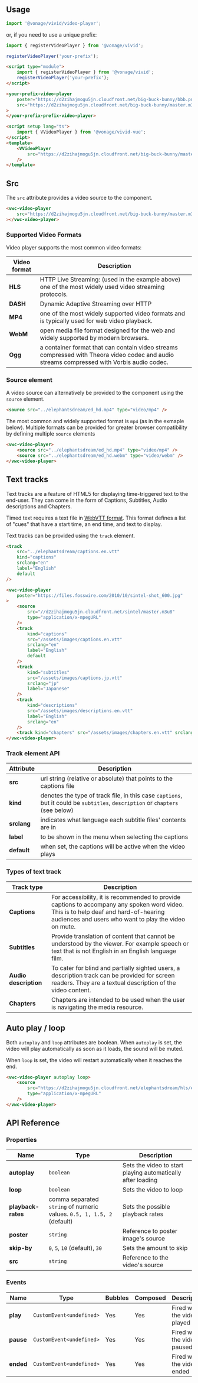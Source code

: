 ## Usage

<vwc-tabs gutters="none">
<vwc-tab label="Web component"></vwc-tab>
<vwc-tab-panel>

```js
import '@vonage/vivid/video-player';
```

or, if you need to use a unique prefix:

```js
import { registerVideoPlayer } from '@vonage/vivid';

registerVideoPlayer('your-prefix');
```

```html preview
<script type="module">
	import { registerVideoPlayer } from '@vonage/vivid';
	registerVideoPlayer('your-prefix');
</script>

<your-prefix-video-player
	poster="https://d2zihajmogu5jn.cloudfront.net/big-buck-bunny/bbb.png"
	src="https://d2zihajmogu5jn.cloudfront.net/big-buck-bunny/master.m3u8"
>
</your-prefix-prefix-video-player>
```

</vwc-tab-panel>
<vwc-tab label="Vue"></vwc-tab>
<vwc-tab-panel>

```html
<script setup lang="ts">
	import { VVideoPlayer } from '@vonage/vivid-vue';
</script>
<template>
	<VVideoPlayer
		src="https://d2zihajmogu5jn.cloudfront.net/big-buck-bunny/master.m3u8"
	/>
</template>
```

</vwc-tab-panel>
</vwc-tabs>

## Src

The `src` attribute provides a video source to the component.

```html preview
<vwc-video-player
	src="https://d2zihajmogu5jn.cloudfront.net/big-buck-bunny/master.m3u8"
></vwc-video-player>
```

### Supported Video Formats

Video player supports the most common video formats:

<div class="table-wrapper">

| Video format | Description                                                                                                                                |
| ------------ | ------------------------------------------------------------------------------------------------------------------------------------------ |
| **HLS**      | HTTP Live Streaming: (used in the example above) one of the most widely used video streaming protocols.                                    |
| **DASH**     | Dynamic Adaptive Streaming over HTTP                                                                                                       |
| **MP4**      | one of the most widely supported video formats and is typically used for web video playback.                                               |
| **WebM**     | open media file format designed for the web and widely supported by modern browsers.                                                       |
| **Ogg**      | a container format that can contain video streams compressed with Theora video codec and audio streams compressed with Vorbis audio codec. |

</div>

### Source element

A video source can alternatively be provided to the component using the `source` element.

```html
<source src="../elephantsdream/ed_hd.mp4" type="video/mp4" />
```

The most common and widely supported format is `mp4` (as in the exmaple below).
Multiple formats can be provided for greater browser compatibility by defining multiple `source` elements

```html
<vwc-video-player>
	<source src="../elephantsdream/ed_hd.mp4" type="video/mp4" />
	<source src="../elephantsdream/ed_hd.webm" type="video/webm" />
</vwc-video-player>
```

## Text tracks

Text tracks are a feature of HTML5 for displaying time-triggered text to the end-user. They can come in the form of Captions, Subtitles, Audio descriptions and Chapters.

Timed text requires a text file in [WebVTT format](https://developer.mozilla.org/en-US/docs/Web/API/WebVTT_API). This format defines a list of "cues" that have a start time, an end time, and text to display.

Text tracks can be provided using the `track` element.

```html
<track
	src="../elephantsdream/captions.en.vtt"
	kind="captions"
	srclang="en"
	label="English"
	default
/>
```

```html preview
<vwc-video-player
	poster="https://files.fosswire.com/2010/10/sintel-shot_600.jpg"
>
	<source
		src="//d2zihajmogu5jn.cloudfront.net/sintel/master.m3u8"
		type="application/x-mpegURL"
	/>
	<track
		kind="captions"
		src="/assets/images/captions.en.vtt"
		srclang="en"
		label="English"
		default
	/>
	<track
		kind="subtitles"
		src="/assets/images/captions.jp.vtt"
		srclang="jp"
		label="Japanese"
	/>
	<track
		kind="descriptions"
		src="/assets/images/descriptions.en.vtt"
		label="English"
		srclang="en"
	/>
	<track kind="chapters" src="/assets/images/chapters.en.vtt" srclang="en" />
</vwc-video-player>
```

### Track element API

<div class="table-wrapper">

| Attribute   | Description                                                                                                                   |
| ----------- | ----------------------------------------------------------------------------------------------------------------------------- |
| **src**     | url string (relative or absolute) that points to the captions file                                                            |
| **kind**    | denotes the type of track file, in this case `captions`, but it could be `subtitles`, `description` or `chapters` (see below) |
| **srclang** | indicates what language each subtitle files' contents are in                                                                  |
| **label**   | to be shown in the menu when selecting the captions                                                                           |
| **default** | when set, the captions will be active when the video plays                                                                    |

</div>

### Types of text track

<div class="table-wrapper">

| Track type            | Description                                                                                                                                                                                   |
| --------------------- | --------------------------------------------------------------------------------------------------------------------------------------------------------------------------------------------- |
| **Captions**          | For accessibility, it is recommended to provide captions to accompany any spoken word video. This is to help deaf and hard-of-hearing audiences and users who want to play the video on mute. |
| **Subtitles**         | Provide translation of content that cannot be understood by the viewer. For example speech or text that is not English in an English language film.                                           |
| **Audio description** | To cater for blind and partially sighted users, a description track can be provided for screen readers. They are a textual description of the video content.                                  |
| **Chapters**          | Chapters are intended to be used when the user is navigating the media resource.                                                                                                              |

</div>

## Auto play / loop

Both `autoplay` and `loop` attributes are boolean. When `autoplay` is set, the video will play automatically as soon as it loads, the sound will be muted.

When `loop` is set, the video will restart automatically when it reaches the end.

```html preview
<vwc-video-player autoplay loop>
	<source
		src="https://d2zihajmogu5jn.cloudfront.net/elephantsdream/hls/ed_hd.m3u8"
		type="application/x-mpegURL"
	/>
</vwc-video-player>
```

## API Reference

### Properties

<div class="table-wrapper">

| Name               | Type                                                                   | Description                                                 |
| ------------------ | ---------------------------------------------------------------------- | ----------------------------------------------------------- |
| **autoplay**       | `boolean`                                                              | Sets the video to start playing automatically after loading |
| **loop**           | `boolean`                                                              | Sets the video to loop                                      |
| **playback-rates** | comma separated `string` of numeric values. `0.5, 1, 1.5, 2` (default) | Sets the possible playback rates                            |
| **poster**         | `string`                                                               | Reference to poster image's source                          |
| **skip-by**        | `0`, `5`, `10` (default), `30`                                         | Sets the amount to skip                                     |
| **src**            | `string`                                                               | Reference to the video's source                             |

</div>

### Events

<div class="table-wrapper">

| Name      | Type                     | Bubbles | Composed | Description                    |
| --------- | ------------------------ | ------- | -------- | ------------------------------ |
| **play**  | `CustomEvent<undefined>` | Yes     | Yes      | Fired when the video is played |
| **pause** | `CustomEvent<undefined>` | Yes     | Yes      | Fired when the video is paused |
| **ended** | `CustomEvent<undefined>` | Yes     | Yes      | Fired when the video is ended  |

</div>
